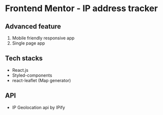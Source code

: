 # Frontend Mentor - IP address tracker

## Advanced feature

1. Mobile friendly responsive app
2. Single page app

## Tech stacks

- React.js
- Styled-components
- react-leaflet (Map generator)

## API

- IP Geolocation api by IPify
